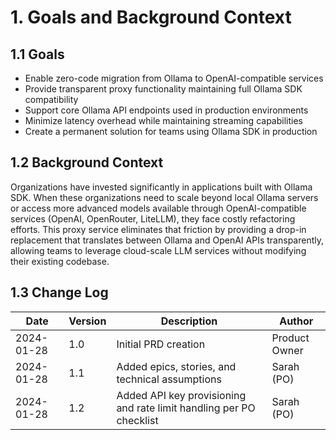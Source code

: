 # 1. Goals and Background Context

## 1.1 Goals
- Enable zero-code migration from Ollama to OpenAI-compatible services
- Provide transparent proxy functionality maintaining full Ollama SDK compatibility
- Support core Ollama API endpoints used in production environments
- Minimize latency overhead while maintaining streaming capabilities
- Create a permanent solution for teams using Ollama SDK in production

## 1.2 Background Context
Organizations have invested significantly in applications built with Ollama SDK. When these organizations need to scale beyond local Ollama servers or access more advanced models available through OpenAI-compatible services (OpenAI, OpenRouter, LiteLLM), they face costly refactoring efforts. This proxy service eliminates that friction by providing a drop-in replacement that translates between Ollama and OpenAI APIs transparently, allowing teams to leverage cloud-scale LLM services without modifying their existing codebase.

## 1.3 Change Log
| Date | Version | Description | Author |
|------|---------|-------------|--------|
| 2024-01-28 | 1.0 | Initial PRD creation | Product Owner |
| 2024-01-28 | 1.1 | Added epics, stories, and technical assumptions | Sarah (PO) |
| 2024-01-28 | 1.2 | Added API key provisioning and rate limit handling per PO checklist | Sarah (PO) |

